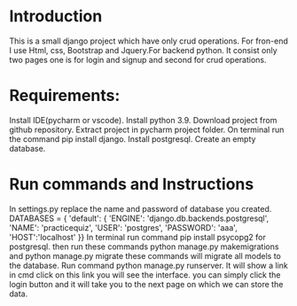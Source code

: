 # Introduction
This is a small django project which have only crud operations. For fron-end I use Html, css, Bootstrap and Jquery.For backend python. It consist only two pages
one is for login and signup and second for crud operations.

# Requirements:
Install IDE(pycharm or vscode).
Install python 3.9.
Download project from github repository.
Extract project in pycharm project folder.
On terminal run the command pip install django.
Install postgresql.
Create an empty database.

# Run commands and Instructions
In settings.py replace the name and password of database you created.
DATABASES = {
    'default': {
        'ENGINE': 'django.db.backends.postgresql',
         'NAME': 'practicequiz',
         'USER': 'postgres',
         'PASSWORD': 'aaa',
         'HOST':'localhost' }}
In terminal run command pip install psycopg2 for postgresql.
then run these commands python manage.py makemigrations and python manage.py migrate these commands will migrate all models to the database.
Run command python manage.py runserver. It will show a link in cmd click on this link you will see the interface. you can simply click the login button and it will take you to the
next page on which we can store the data. 


